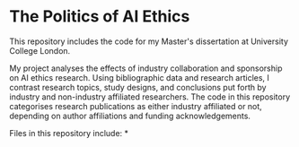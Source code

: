 # The Politics of AI Ethics
This repository includes the code for my Master's dissertation at University College London.

My project analyses the effects of industry collaboration and sponsorship on AI ethics research.  Using bibliographic data and research articles, I contrast research topics, study designs, and conclusions put forth by industry and non-industry affiliated researchers.  The code in this repository categorises research publications as either industry affiliated or not, depending on author affiliations and funding acknowledgements.

Files in this repository include:
*
